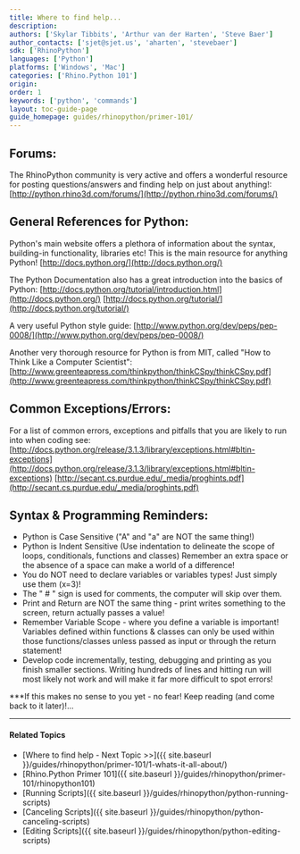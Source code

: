 ```yaml
---
title: Where to find help...
description:
authors: ['Skylar Tibbits', 'Arthur van der Harten', 'Steve Baer']
author_contacts: ['sjet@sjet.us', 'aharten', 'stevebaer']
sdk: ['RhinoPython']
languages: ['Python']
platforms: ['Windows', 'Mac']
categories: ['Rhino.Python 101']
origin:
order: 1
keywords: ['python', 'commands']
layout: toc-guide-page
guide_homepage: guides/rhinopython/primer-101/
---
```


## Forums:

The RhinoPython community is very active and offers a wonderful resource for posting questions/answers and finding help on just about anything!:
[http://python.rhino3d.com/forums/](http://python.rhino3d.com/forums/)


## General References for Python:

Python's main website offers a plethora of information about the syntax, building-in functionality, libraries etc! This is the main resource for anything Python!
[http://docs.python.org/](http://docs.python.org/)

The Python Documentation also has a great introduction into the basics of Python:
[http://docs.python.org/tutorial/introduction.html](http://docs.python.org/)
[http://docs.python.org/tutorial/](http://docs.python.org/tutorial/)

A very useful Python style guide:
[http://www.python.org/dev/peps/pep-0008/](http://www.python.org/dev/peps/pep-0008/)

Another very thorough resource for Python is from MIT, called "How to Think Like a Computer Scientist":
[http://www.greenteapress.com/thinkpython/thinkCSpy/thinkCSpy.pdf](http://www.greenteapress.com/thinkpython/thinkCSpy/thinkCSpy.pdf)


## Common Exceptions/Errors:

For a list of common errors, exceptions and pitfalls that you are likely to run into when coding see:
[http://docs.python.org/release/3.1.3/library/exceptions.html#bltin-exceptions](http://docs.python.org/release/3.1.3/library/exceptions.html#bltin-exceptions)
[http://secant.cs.purdue.edu/_media/proghints.pdf](http://secant.cs.purdue.edu/_media/proghints.pdf)


## Syntax & Programming Reminders:

- Python is Case Sensitive ("A" and "a" are NOT the same thing!)
- Python is Indent Sensitive (Use indentation to delineate the scope of loops, conditionals, functions and classes)
  Remember an extra space or the absence of a space can make a world of a difference!
- You do NOT need to declare variables or variables types! Just simply use them (x=3)!
- The " # " sign is used for comments, the computer will skip over them.
- Print and Return are NOT the same thing - print writes something to the screen, return actually passes a value!
- Remember Variable Scope - where you define a variable is important!  Variables defined within functions & classes can only be used within those functions/classes unless passed as input or through the return statement!
- Develop code incrementally, testing, debugging and printing as you finish smaller sections. Writing hundreds of lines and hitting run will most likely not work and will make it far more difficult to spot errors!


***If this makes no sense to you yet - no fear! Keep reading (and come back to it later)!...

---

#### Related Topics

- [Where to find help - Next Topic >>]({{ site.baseurl }}/guides/rhinopython/primer-101/1-whats-it-all-about/)
- [Rhino.Python Primer 101]({{ site.baseurl }}/guides/rhinopython/primer-101/rhinopython101)
- [Running Scripts]({{ site.baseurl }}/guides/rhinopython/python-running-scripts)
- [Canceling Scripts]({{ site.baseurl }}/guides/rhinopython/python-canceling-scripts)
- [Editing Scripts]({{ site.baseurl }}/guides/rhinopython/python-editing-scripts)
